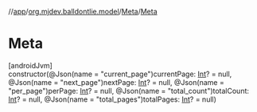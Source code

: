 //[app](../../../index.md)/[org.mjdev.balldontlie.model](../index.md)/[Meta](index.md)/[Meta](-meta.md)

# Meta

[androidJvm]\
constructor(@Json(name = &quot;current_page&quot;)currentPage: [Int](https://kotlinlang.org/api/latest/jvm/stdlib/kotlin/-int/index.html)? = null, @Json(name = &quot;next_page&quot;)nextPage: [Int](https://kotlinlang.org/api/latest/jvm/stdlib/kotlin/-int/index.html)? = null, @Json(name = &quot;per_page&quot;)perPage: [Int](https://kotlinlang.org/api/latest/jvm/stdlib/kotlin/-int/index.html)? = null, @Json(name = &quot;total_count&quot;)totalCount: [Int](https://kotlinlang.org/api/latest/jvm/stdlib/kotlin/-int/index.html)? = null, @Json(name = &quot;total_pages&quot;)totalPages: [Int](https://kotlinlang.org/api/latest/jvm/stdlib/kotlin/-int/index.html)? = null)
